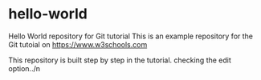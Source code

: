 # hello-world
Hello World repository for Git tutorial
This is an example repository for the Git tutoial on https://www.w3schools.com

This repository is built step by step in the tutorial.
checking the edit option../n
